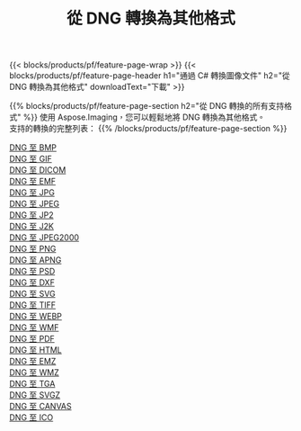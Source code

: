 ﻿---
title: 從 DNG 轉換為其他格式 
weight: 3920
url: /zh-hant/net/conversion/from/dng 
lang: zh-hant
langdirlevel: 2
locales: zh-hans,ja,it,ru,de,es,fr,nl,id,lt,pl,pt,vi,tr,ko,zh-hant,ar,hi,th,sv,cs,uk,he
description: 使用 Aspose.Imaging，您可以輕鬆地將 DNG 轉換為其他格式
---

{{< blocks/products/pf/feature-page-wrap >}}
{{< blocks/products/pf/feature-page-header h1="通過 C# 轉換圖像文件" h2="從 DNG 轉換為其他格式" downloadText="下載" >}}


{{% blocks/products/pf/feature-page-section  h2="從 DNG 轉換的所有支持格式" %}}
使用 Aspose.Imaging，您可以輕鬆地將 DNG 轉換為其他格式。
<br/>
支持的轉換的完整列表：
{{% /blocks/products/pf/feature-page-section %}}
<div class="container-fluid productfamilypage bg-gray">
    <div class="convertypes bg-gray agp-content section">
        <div class="container">
		<div class="row other-converters">
		    <div class='col-md-2 other-converter remove-lp remove-rp'><a href="/imaging/zh-hant/net/conversion/dng-to-bmp" >DNG 至 BMP</a></div><div class='col-md-2 other-converter remove-lp remove-rp'><a href="/imaging/zh-hant/net/conversion/dng-to-gif" >DNG 至 GIF</a></div><div class='col-md-2 other-converter remove-lp remove-rp'><a href="/imaging/zh-hant/net/conversion/dng-to-dicom" >DNG 至 DICOM</a></div><div class='col-md-2 other-converter remove-lp remove-rp'><a href="/imaging/zh-hant/net/conversion/dng-to-emf" >DNG 至 EMF</a></div><div class='col-md-2 other-converter remove-lp remove-rp'><a href="/imaging/zh-hant/net/conversion/dng-to-jpg" >DNG 至 JPG</a></div><div class='col-md-2 other-converter remove-lp remove-rp'><a href="/imaging/zh-hant/net/conversion/dng-to-jpeg" >DNG 至 JPEG</a></div><div class='col-md-2 other-converter remove-lp remove-rp'><a href="/imaging/zh-hant/net/conversion/dng-to-jp2" >DNG 至 JP2</a></div><div class='col-md-2 other-converter remove-lp remove-rp'><a href="/imaging/zh-hant/net/conversion/dng-to-j2k" >DNG 至 J2K</a></div><div class='col-md-2 other-converter remove-lp remove-rp'><a href="/imaging/zh-hant/net/conversion/dng-to-jpeg2000" >DNG 至 JPEG2000</a></div><div class='col-md-2 other-converter remove-lp remove-rp'><a href="/imaging/zh-hant/net/conversion/dng-to-png" >DNG 至 PNG</a></div><div class='col-md-2 other-converter remove-lp remove-rp'><a href="/imaging/zh-hant/net/conversion/dng-to-apng" >DNG 至 APNG</a></div><div class='col-md-2 other-converter remove-lp remove-rp'><a href="/imaging/zh-hant/net/conversion/dng-to-psd" >DNG 至 PSD</a></div><div class='col-md-2 other-converter remove-lp remove-rp'><a href="/imaging/zh-hant/net/conversion/dng-to-dxf" >DNG 至 DXF</a></div><div class='col-md-2 other-converter remove-lp remove-rp'><a href="/imaging/zh-hant/net/conversion/dng-to-svg" >DNG 至 SVG</a></div><div class='col-md-2 other-converter remove-lp remove-rp'><a href="/imaging/zh-hant/net/conversion/dng-to-tiff" >DNG 至 TIFF</a></div><div class='col-md-2 other-converter remove-lp remove-rp'><a href="/imaging/zh-hant/net/conversion/dng-to-webp" >DNG 至 WEBP</a></div><div class='col-md-2 other-converter remove-lp remove-rp'><a href="/imaging/zh-hant/net/conversion/dng-to-wmf" >DNG 至 WMF</a></div><div class='col-md-2 other-converter remove-lp remove-rp'><a href="/imaging/zh-hant/net/conversion/dng-to-pdf" >DNG 至 PDF</a></div><div class='col-md-2 other-converter remove-lp remove-rp'><a href="/imaging/zh-hant/net/conversion/dng-to-html" >DNG 至 HTML</a></div><div class='col-md-2 other-converter remove-lp remove-rp'><a href="/imaging/zh-hant/net/conversion/dng-to-emz" >DNG 至 EMZ</a></div><div class='col-md-2 other-converter remove-lp remove-rp'><a href="/imaging/zh-hant/net/conversion/dng-to-wmz" >DNG 至 WMZ</a></div><div class='col-md-2 other-converter remove-lp remove-rp'><a href="/imaging/zh-hant/net/conversion/dng-to-tga" >DNG 至 TGA</a></div><div class='col-md-2 other-converter remove-lp remove-rp'><a href="/imaging/zh-hant/net/conversion/dng-to-svgz" >DNG 至 SVGZ</a></div><div class='col-md-2 other-converter remove-lp remove-rp'><a href="/imaging/zh-hant/net/conversion/dng-to-canvas" >DNG 至 CANVAS</a></div><div class='col-md-2 other-converter remove-lp remove-rp'><a href="/imaging/zh-hant/net/conversion/dng-to-ico" >DNG 至 ICO</a></div>
                </div>
        </div>
    </div>
</div>
<br/>

